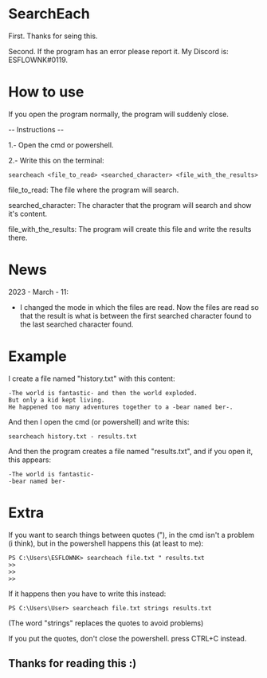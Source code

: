 # SearchEach

First. Thanks for seing this.

Second. If the program has an error please report it. My Discord is: ESFLOWNK#0119.

# How to use

If you open the program normally, the program will suddenly close.

-- Instructions --

1.- Open the cmd or powershell.

2.- Write this on the terminal:

    searcheach <file_to_read> <searched_character> <file_with_the_results>

file_to_read: The file where the program will search.

searched_character: The character that the program will search and show it's content.

file_with_the_results: The program will create this file and write the results there.

# News

2023 - March - 11:

* I changed the mode in which the files are read. Now the files are read so that the result is what is between the first searched character found to the last searched character found.

# Example

I create a file named "history.txt" with this content:

```text file
-The world is fantastic- and then the world exploded.
But only a kid kept living.
He happened too many adventures together to a -bear named ber-.
```

And then I open the cmd (or powershell) and write this:
```console
searcheach history.txt - results.txt
```

And then the program creates a file named "results.txt", and if you open it, this appears:

```text file
-The world is fantastic-
-bear named ber-
```

# Extra

If you want to search things between quotes ("), in the cmd isn't a problem (i think), but in the powershell happens this (at least to me):

    PS C:\Users\ESFLOWNK> searcheach file.txt " results.txt
    >>
    >>
    >>

If it happens then you have to write this instead:

    PS C:\Users\User> searcheach file.txt strings results.txt

(The word "strings" replaces the quotes to avoid problems)


If you put the quotes, don't close the powershell. press CTRL+C instead.

## Thanks for reading this :)
